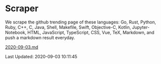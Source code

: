 # Scraper

We scrape the github trending page of these languages: Go, Rust, Python, Ruby, C++, C, Java, Shell, Makefile, Swift, Objective-C, Kotlin, Jupyter-Notebook, HTML, JavaScript, TypeScript, CSS, Vue, TeX, Markdown, and push a markdown result everyday.

[2020-09-03.md](https://github.com/yangwenmai/github-trending-backup/blob/master/2020-09-03.md)

Last Updated: 2020-09-03 10:11:45